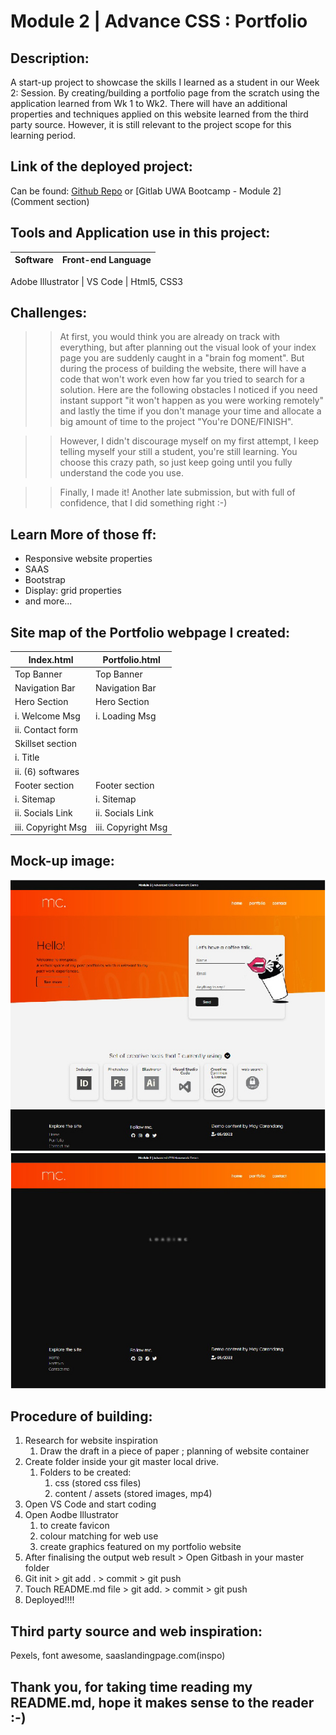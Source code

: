 # Module 2 | Advance CSS : Portfolio

## Description: 
A start-up project to showcase the skills I learned as a student in our Week 2: Session.
By creating/building a portfolio page from the scratch using the application learned from Wk 1 to Wk2. There will have an additional properties and techniques applied on this website learned from the third party source. However, it is still relevant to the project scope for this learning period.

## Link of the deployed project:
Can be found: [Github Repo](https://github.com/maytiara?tab=repositories) or 
[Gitlab UWA Bootcamp - Module 2] (Comment section)

## Tools and Application use in this project:
Software      | Front-end Language
------------- | -------------
Adobe 
Illustrator   | 
VS Code       | Html5, CSS3

## Challenges:
 >> At first, you would think you are already on track with everything, but after planning out the visual look of your index page you are suddenly caught in a "brain fog moment". But during the process of building the website, there will have a code that won't work even how far you tried to search for a solution. Here are the following obstacles I noticed if you need instant support "it won't happen as you were working remotely" and lastly the time if you don't manage your time and allocate a big amount of time to the project "You're DONE/FINISH".  

  >> However, I didn't discourage myself on my first attempt, I keep telling myself your still a student, you're still learning. You choose this crazy path, so just keep going until you fully understand the code you use.

  >> Finally, I made it! Another late submission, but with full of confidence, that I did something right :-)

## Learn More of those ff:
* Responsive website properties
* SAAS
* Bootstrap
* Display: grid properties
* and more...

## Site map of the Portfolio webpage I created:
Index.html            | Portfolio.html
--------------------- | -------------
Top Banner            | Top Banner  
Navigation Bar        | Navigation Bar  
Hero Section          | Hero Section 
    i. Welcome Msg    |    i. Loading Msg
    ii. Contact form  | 
Skillset section      | 
    i. Title          | 
    ii. (6) softwares | 
Footer section        | Footer section
    i. Sitemap        |    i. Sitemap   
    ii. Socials Link  |    ii. Socials Link 
    iii. Copyright Msg|    iii. Copyright Msg

## Mock-up image:

![home screenshot](/assets/content/home-screenshot.jpg "Index.html")
![portfolio screenshot](/assets/content/portfolio-screenshot.jpg "Index.html")

## Procedure of building:
1. Research for website inspiration
    1. Draw the draft in a piece of paper ; planning of website container
2. Create folder inside your git master local drive.
    1. Folders to be created:
        1. css (stored css files)
        2. content / assets (stored images, mp4)
3. Open VS Code and start coding
4. Open Aodbe Illustrator 
    1. to create favicon
    2. colour matching for web use
    3. create graphics featured on my portfolio website
5. After finalising the output web result > Open Gitbash in your master folder
6. Git init > git add . > commit > git push
7. Touch README.md file > git add. > commit > git push
8. Deployed!!!!

## Third party source and web inspiration:
Pexels, font awesome, saaslandingpage.com(inspo)

## Thank you, for taking time reading my README.md, hope it makes sense to the reader :-)
